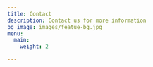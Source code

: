 ```yaml
---
title: Contact
description: Contact us for more information
bg_image: images/featue-bg.jpg
menu:
  main:
    weight: 2

---
```

